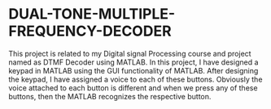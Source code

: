 # DUAL-TONE-MULTIPLE-FREQUENCY-DECODER
This project is related to my Digital signal Processing course and project named as DTMF Decoder using MATLAB. In this project, I have 
designed a keypad in MATLAB using the GUI functionality of MATLAB. After designing the keypad, I have assigned a voice to each of these 
buttons. Obviously the voice attached to each button is different and when we press any of these buttons, then the MATLAB recognizes the 
respective button.
